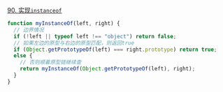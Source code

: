 [90. 实现`instanceof`](https://bigfrontend.dev/zh/problem/write-your-own-instanceof)

```js
function myInstanceOf(left, right) {
  // 边界情况
  if (!left || typeof left !== "object") return false;
  // 如果左边的原型与右边的原型匹配，则返回true
  if (Object.getPrototypeOf(left) === right.prototype) return true;
  else {
    // 否则顺着原型链继续查
    return myInstanceOf(Object.getPrototypeOf(left), right);
  }
}
```
